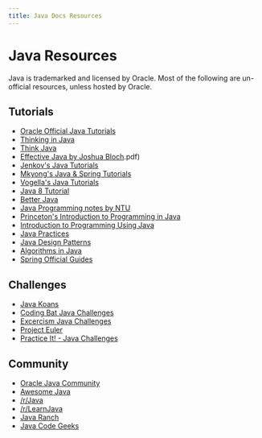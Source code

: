 ```yaml
---
title: Java Docs Resources
---
```

# Java Resources

Java is trademarked and licensed by Oracle. Most of the following are un-official resources, unless hosted by Oracle.

## Tutorials

*   <a href='http://docs.oracle.com/javase/tutorial/index.html' target='_blank' rel='nofollow'>Oracle Official Java Tutorials</a>
*   <a href='http://www.mindview.net/Books/TIJ/' target='_blank' rel='nofollow'>Thinking in Java</a>
*   <a href='http://greenteapress.com/wp/think-java/' target='_blank' rel='nofollow'>Think Java</a>
*   <a href='https://github.com/HackathonHackers/programming-ebooks/blob/master/Java/Effective%20Java%20(2nd%20Edition' target='_blank' rel='nofollow'>Effective Java by Joshua Bloch</a>.pdf)
*   <a href='http://tutorials.jenkov.com/java/index.html' target='_blank' rel='nofollow'>Jenkov's Java Tutorials</a>
*   <a href='http://www.mkyong.com/' target='_blank' rel='nofollow'>Mkyong's Java & Spring Tutorials</a>
*   <a href='http://www.vogella.com/tutorials/java.html' target='_blank' rel='nofollow'>Vogella's Java Tutorials</a>
*   <a href='https://github.com/winterbe/java8-tutorial' target='_blank' rel='nofollow'>Java 8 Tutorial</a>
*   <a href='https://github.com/cxxr/better-java' target='_blank' rel='nofollow'>Better Java</a>
*   <a href='http://www3.ntu.edu.sg/home/ehchua/programming/index.html#Java' target='_blank' rel='nofollow'>Java Programming notes by NTU</a>
*   <a href='http://introcs.cs.princeton.edu/java/home/' target='_blank' rel='nofollow'>Princeton's Introduction to Programming in Java</a>
*   <a href='http://math.hws.edu/javanotes/' target='_blank' rel='nofollow'>Introduction to Programming Using Java</a>
*   <a href='http://javapractices.com/home/HomeAction.do' target='_blank' rel='nofollow'>Java Practices</a>
*   <a href='https://github.com/iluwatar/java-design-patterns/' target='_blank' rel='nofollow'>Java Design Patterns</a>
*   <a href='https://github.com/pedrovgs/Algorithms' target='_blank' rel='nofollow'>Algorithms in Java</a>
*   <a href='https://spring.io/guides' target='_blank' rel='nofollow'>Spring Official Guides</a>

## Challenges

*   <a href='https://github.com/matyb/java-koans' target='_blank' rel='nofollow'>Java Koans</a>
*   <a href='http://codingbat.com/java' target='_blank' rel='nofollow'>Coding Bat Java Challenges</a>
*   <a href='http://exercism.io/languages/java' target='_blank' rel='nofollow'>Excercism Java Challenges</a>
*   <a href='https://projecteuler.net/' target='_blank' rel='nofollow'>Project Euler</a>
*   <a href='http://practiceit.cs.washington.edu/' target='_blank' rel='nofollow'>Practice It! - Java Challenges</a>

## Community

*   <a href='http://www.oracle.com/technetwork/java/community/index.html' target='_blank' rel='nofollow'>Oracle Java Community</a>
*   <a href='https://github.com/akullpp/awesome-java' target='_blank' rel='nofollow'>Awesome Java</a>
*   <a href='https://www.reddit.com/r/Java' target='_blank' rel='nofollow'>/r/Java</a>
*   <a href='https://www.reddit.com/r/learnjava' target='_blank' rel='nofollow'>/r/LearnJava</a>
*   <a href='http://www.javaranch.com/' target='_blank' rel='nofollow'>Java Ranch</a>
*   <a href='https://www.javacodegeeks.com/' target='_blank' rel='nofollow'>Java Code Geeks</a>